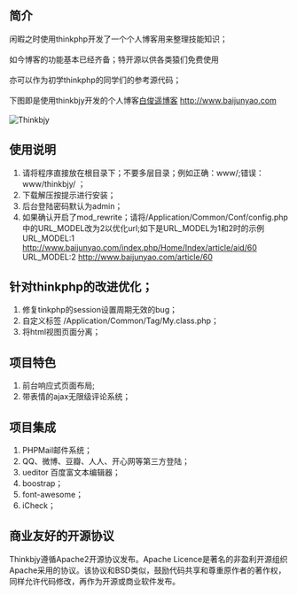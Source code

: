 ## 简介
闲暇之时使用thinkphp开发了一个个人博客用来整理技能知识；<br /><br />
如今博客的功能基本已经齐备；特开源以供各类猿们免费使用<br /><br />
亦可以作为初学thinkphp的同学们的参考源代码；<br /><br />
下图即是使用thinkbjy开发的个人博客[白俊遥博客](http://statics.baijunyao.com/images/other/thinkbjy.jpg) http://www.baijunyao.com <br /><br />
![Thinkbjy](http://statics.baijunyao.com/images/other/thinkbjy.jpg)
## 使用说明
1. 请将程序直接放在根目录下；不要多层目录；例如正确：www/;错误：www/thinkbjy/ ；
2. 下载解压按提示进行安装；
3. 后台登陆密码默认为admin；
4. 如果确认开启了mod_rewrite；请将/Application/Common/Conf/config.php中的URL_MODEL改为2以优化url;如下是URL_MODEL为1和2时的示例<br>
URL_MODEL:1  http://www.baijunyao.com/index.php/Home/Index/article/aid/60 <br>
URL_MODEL:2  http://www.baijunyao.com/article/60
## 针对thinkphp的改进优化；
1. 修复tinkphp的session设置周期无效的bug；
2. 自定义标签 /Application/Common/Tag/My.class.php；
3. 将html视图页面分离；

## 项目特色
1. 前台响应式页面布局;
2. 带表情的ajax无限级评论系统；

## 项目集成
1. PHPMail邮件系统；
2. QQ、微博、豆瓣、人人、开心网等第三方登陆；
3. ueditor 百度富文本编辑器；
4. boostrap；
5. font-awesome；
6. iCheck；

## 商业友好的开源协议
Thinkbjy遵循Apache2开源协议发布。Apache Licence是著名的非盈利开源组织Apache采用的协议。该协议和BSD类似，鼓励代码共享和尊重原作者的著作权，同样允许代码修改，再作为开源或商业软件发布。


